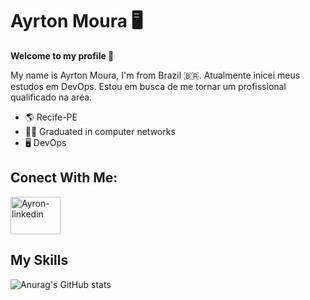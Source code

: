 # Ayrton Moura 🖥️

 **Welcome to my profile 👋**

My name is Ayrton Moura, I'm from Brazil :brazil:. Atualmente inicei meus estudos em DevOps. Estou em busca de me tornar um profissional qualificado na aréa.


-  🌎 Recife-PE
-  👨‍🎓  Graduated in computer networks
-  🖥️ DevOps 

## Conect With Me:


<a href="https://www.linkedin.com/in/ayrton-moura-61b15a1a5/" target="_blank">
 <img align="center" alt="Ayron-linkedin" height="60" width="80" src="https://cdn.jsdelivr.net/gh/devicons/devicon/icons/linkedin/linkedin-original.svg" style="max-width:100%;">
 </a>


## My Skills

![Anurag's GitHub stats](https://github-readme-stats.vercel.app/api?username=AyrtonCyberSec&show_icons=true&theme=radical)

